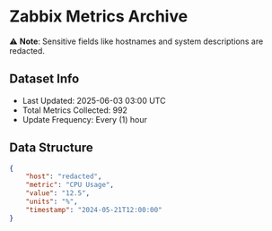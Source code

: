# Zabbix Metrics Archive

⚠️ **Note**: Sensitive fields like hostnames and system descriptions are redacted.

## Dataset Info
- Last Updated: 2025-06-03 03:00 UTC
- Total Metrics Collected: 992
- Update Frequency: Every (1) hour

## Data Structure
```json
{
    "host": "redacted",
    "metric": "CPU Usage",
    "value": "12.5",
    "units": "%",
    "timestamp": "2024-05-21T12:00:00"
}
```
